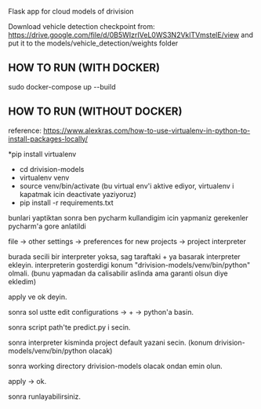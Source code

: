 Flask app for cloud models of drivision

Download vehicle detection checkpoint from: https://drive.google.com/file/d/0B5WIzrIVeL0WS3N2VklTVmstelE/view and put it to the models/vehicle_detection/weights folder
## HOW TO RUN (WITH DOCKER)
sudo docker-compose up --build 


## HOW TO RUN (WITHOUT DOCKER)

reference: https://www.alexkras.com/how-to-use-virtualenv-in-python-to-install-packages-locally/


*pip install virtualenv
* cd drivision-models
* virtualenv venv
* source venv/bin/activate (bu virtual env'i aktive ediyor, virtualenv i kapatmak icin deactivate yaziyoruz)
* pip install -r requirements.txt

bunlari yaptiktan sonra ben pycharm kullandigim icin yapmaniz gerekenler pycharm'a gore anlatildi

file -> other settings -> preferences for new projects -> project interpreter

burada secili bir interpreter yoksa, sag taraftaki + ya basarak interpreter ekleyin. interpreterin gosterdigi konum "drivision-models/venv/bin/python" olmali. (bunu yapmadan da calisabilir aslinda ama garanti olsun diye ekledim)

apply ve ok deyin.

sonra sol ustte edit configurations -> + -> python'a basin.

sonra script path'te predict.py i secin.
 
sonra interpreter kisminda project default yazani secin. (konum drivision-models/venv/bin/python olacak)

sonra working directory drivision-models olacak ondan emin olun.

apply -> ok.

sonra runlayabilirsiniz.


